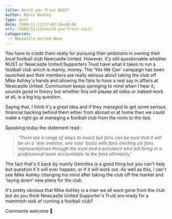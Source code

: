 ```yaml
---
title: Would you Trust NUST?
author: Kevin Doocey
type: post
date: 2009-11-11T17:02:38+00:00
url: /2009/11/11/would-you-trust-nust/
categories:
  - Newcastle United News
---
```


You have to credit them really for pursuing their ambitions in owning their local football club Newcastle United. However, it's still questionable whether NUST or Newcastle United Supporters Trust have what it takes to run a football club which is mainly, money. The 'Yes We Can' campaign has been launched and their members are really serious about taking the club off Mike  Ashley's hands and allowing the fans to have a real say in affairs at Newcastle United. Communism keeps springing to mind when I hear it, sounds good in theory but whether this will please all sides or indeed work at all, is a big big question.

Saying that, I think it's a great idea and if they managed to get some serious financial backing behind them either from abroad or at home then we could make a right go at managing a football club from the roots to the tips.

Speaking today the statement read :

> _'There are a range of ways to invest but fans can be sure that it will be on a 'one investor, one vote' basis with fans electing six fans representatives through the trust and a president who will bring in a professional team accountable to the fans ultimately.'_

The fact that's it back by mainly Geordies is a good thing but you can't help but question if it will ever happen, or if it will work out. As well as this, I can't see Mike Ashley changing his mind after taking the club off the market and 'laying down' new plans for the club.

It's pretty obvious that Mike Ashley is a man we all want gone from the club but do you think Newcastle United Supporter's Trust are ready for a mammoth task of running a football club?

Comments welcome 🙂
